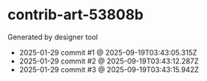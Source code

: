 # contrib-art-53808b
Generated by designer tool
- 2025-01-29 commit #1 @ 2025-09-19T03:43:05.315Z
- 2025-01-29 commit #2 @ 2025-09-19T03:43:12.287Z
- 2025-01-29 commit #3 @ 2025-09-19T03:43:15.942Z
